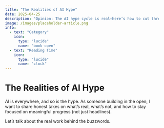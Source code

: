 ```yaml
---
title: "The Realities of AI Hype"
date: 2025-04-25
description: "Opinion: The AI hype cycle is real—here’s how to cut through it."
image: /images/placeholder-article.png
info:
  - text: "Category"
    icon:
      type: "lucide"
      name: "book-open"
  - text: "Reading Time"
    icon:
      type: "lucide"
      name: "clock"
---
```


# The Realities of AI Hype

AI is everywhere, and so is the hype. As someone building in the open, I want to share honest takes on what’s real, what’s not, and how to stay focused on meaningful progress (not just headlines).

Let’s talk about the real work behind the buzzwords.
